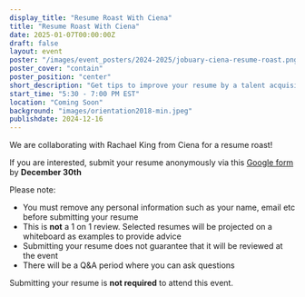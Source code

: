 ```yaml
---
display_title: "Resume Roast With Ciena"
title: "Resume Roast With Ciena"
date: 2025-01-07T00:00:00Z
draft: false
layout: event
poster: "/images/event_posters/2024-2025/jobuary-ciena-resume-roast.png"
poster_cover: "contain"
poster_position: "center"
short_description: "Get tips to improve your resume by a talent acquisition associate at Ciena!"
start_time: "5:30 - 7:00 PM EST"
location: "Coming Soon"
background: "images/orientation2018-min.jpeg"
publishdate: 2024-12-16
---
```

We are collaborating with Rachael King from Ciena for a resume roast!

If you are interested, submit your resume anonymously via this [Google form](https://docs.google.com/forms/d/e/1FAIpQLScYcOaz4pTMNnupU46ps0U_zvabVk5e_rtoTFu3aOjiBvbtuQ/viewform) by **December 30th**

Please note:
- You must remove any personal information such as your name, email etc before submitting your resume
- This is **not** a 1 on 1 review. Selected resumes will be projected on a whiteboard as examples to provide advice
- Submitting your resume does not guarantee that it will be reviewed at the event
- There will be a Q&A period where you can ask questions

Submitting your resume is **not required** to attend this event. 